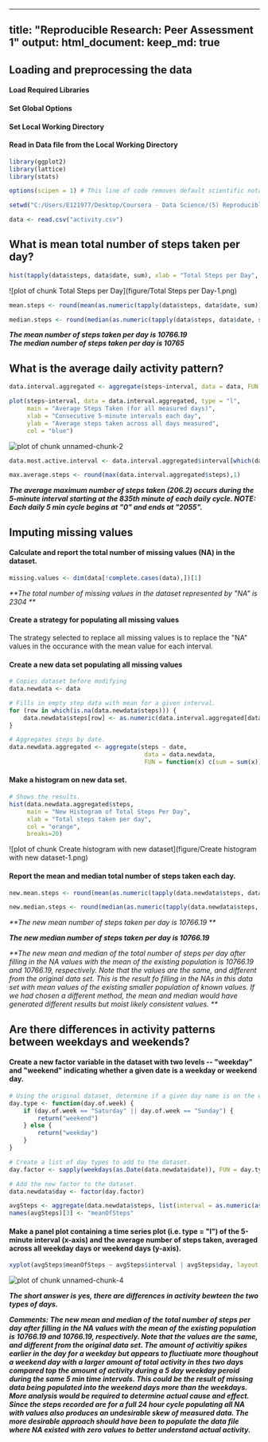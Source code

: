 <!-- Reproducible Research: "Peer Assessment 1" (Assignment 1 Week 2 July 2015 -->
<!-- The data was downloaded and stored into my local working directory -->

---
title: "Reproducible Research: Peer Assessment 1"
output: 
  html_document:
    keep_md: true
---

## Loading and preprocessing the data
#### Load Required Libraries 
#### Set Global Options 
#### Set Local Working Directory
#### Read in Data file from the Local Working Directory


```r
library(ggplot2)
library(lattice)
library(stats)

options(scipen = 1) # This line of code removes default scientific notation options

setwd("C:/Users/E121977/Desktop/Coursera - Data Science/(5) Reproducible Research/RepData_PeerAssessment1/")

data <- read.csv("activity.csv")
```


## What is mean total number of steps taken per day?


```r
hist(tapply(data$steps, data$date, sum), xlab = "Total Steps per Day", breaks = 20, main = "Total Steps per Day", col = "orange")
```

![plot of chunk Total Steps per Day](figure/Total Steps per Day-1.png) 


```r
mean.steps <- round(mean(as.numeric(tapply(data$steps, data$date, sum)), na.rm = TRUE),2)
```


```r
median.steps <- round(median(as.numeric(tapply(data$steps, data$date, sum)), na.rm = TRUE),2)
```

_**The mean number of steps taken per day is 10766.19**_  
_**The median number of steps taken per day is 10765**_

## What is the average daily activity pattern?


```r
data.interval.aggregated <- aggregate(steps~interval, data = data, FUN = function(x) c(mean = mean(x)))

plot(steps~interval, data = data.interval.aggregated, type = "l",
     main = "Average Steps Taken (for all measured days)",
     xlab = "Consecutive 5-minute intervals each day",
     ylab = "Average steps taken across all days measured",
     col = "blue")
```

![plot of chunk unnamed-chunk-2](figure/unnamed-chunk-2-1.png) 


```r
data.most.active.interval <- data.interval.aggregated$interval[which(data.interval.aggregated$steps == max(data.interval.aggregated$steps))]

max.average.steps <- round(max(data.interval.aggregated$steps),1)
```


_**The average maximum number of steps taken (206.2) occurs during the 5-minute interval starting at the 835th minute of each daily cycle.  NOTE: Each daily 5 min cycle begins at "0" and ends at "2055".**_ 

## Imputing missing values

#### Calculate and report the total number of missing values (NA) in the dataset.

```r
missing.values <- dim(data[!complete.cases(data),])[1]
```
_**The total number of missing values in the dataset represented by "NA" is 2304 **_

#### Create a strategy for populating all missing values
The strategy selected to replace all missing values is to replace the "NA" values in the occurance with the mean value for each interval.

#### Create a new data set populating all missing values


```r
# Copies dataset before modifying
data.newdata <- data

# Fills in empty step data with mean for a given interval.
for (row in which(is.na(data.newdata$steps))) {
    data.newdata$steps[row] <- as.numeric(data.interval.aggregated[data.interval.aggregated$interval == data.newdata$interval[row],]["steps"])
}

# Aggregates steps by date.
data.newdata.aggregated <- aggregate(steps ~ date, 
                                      data = data.newdata, 
                                      FUN = function(x) c(sum = sum(x)))
```

#### Make a histogram on new data set.


```r
# Shows the results.
hist(data.newdata.aggregated$steps, 
     main = "New Histogram of Total Steps Per Day",
     xlab = "Total steps taken per day",
     col = "orange",
     breaks=20)
```

![plot of chunk Create histogram with new dataset](figure/Create histogram with new dataset-1.png) 

####  Report the mean and median total number of steps taken each day.  


```r
new.mean.steps <- round(mean(as.numeric(tapply(data.newdata$steps, data.newdata$date, sum)), na.rm = TRUE),2)
```


```r
new.median.steps <- round(median(as.numeric(tapply(data.newdata$steps, data.newdata$date, sum)), na.rm = TRUE),2)
```

_**The new mean number of steps taken per day is 10766.19 **_

_**The new median number of steps taken per day is 10766.19**_

_**The new mean and median of the total number of steps per day after filling in the NA values with the mean of the existing population is 10766.19 and 10766.19, respectively. Note that the values are the same, and different from the original data set.  This is the result fo filling in the NAs in this data set with mean values of the existing smaller population of known values. If we had chosen a different method, the mean and median would have generated different results but moist likely consistent values. **_

## Are there differences in activity patterns between weekdays and weekends?

#### Create a new factor variable in the dataset with two levels -- "weekday" and "weekend" indicating whether a given date is a weekday or weekend day.


```r
# Using the original dataset, determine if a given day name is on the weekend or not.
day.type <- function(day.of.week) {
    if (day.of.week == "Saturday" || day.of.week == "Sunday") {
        return("weekend")
    } else {
        return("weekday")
    }
}

# Create a list of day types to add to the dataset.
day.factor <- sapply(weekdays(as.Date(data.newdata$date)), FUN = day.type)

# Add the new factor to the dataset.
data.newdata$day <- factor(day.factor)

avgSteps <- aggregate(data.newdata$steps, list(interval = as.numeric(as.character(data.newdata$interval)), day = data.newdata$day), FUN="mean")
names(avgSteps)[3] <- "meanOfSteps"
```

#### Make a panel plot containing a time series plot (i.e. type = "l") of the 5-minute interval (x-axis) and the average number of steps taken, averaged across all weekday days or weekend days (y-axis).  


```r
xyplot(avgSteps$meanOfSteps ~ avgSteps$interval | avgSteps$day, layout = c(1,2), type = "l", xlab = "Interval", ylab = "Number of Steps")
```

![plot of chunk unnamed-chunk-4](figure/unnamed-chunk-4-1.png) 


_**The short answer is yes, there are differences in activity bewteen the two types of days.**_

_**Comments:  The new mean and median of the total number of steps per day after filling in the NA values with the mean of the existing population is 10766.19 and 10766.19, respectively. Note that the values are the same, and different from the original data set.  The amount of activitiy spikes earlier in the day for a weekday but appears to fluctiuate more thoughout a weekend day with a larger amount of total activity in thes two days compared top the amount of activity during a 5 day weekday peroid during the same 5 min time intervals.  This could be the result of missing data being populated into the weekend days more than the weekdays.  More analysis would be required to determine actual cause and effect. Since the steps recorded are for a full 24 hour cycle populating all NA with values also produces an undesirable skew of measured data.  The more desirable approach should have been to populate the data file where NA existed with zero values to better understand actual activity.**_

